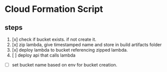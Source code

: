 # Cloud Formation Script

## steps

1. [x] check if bucket exists. if not create it.
2. [x] zip lambda, give timestamped name and store in build artifacts folder
3. [x] deploy lambda to bucket referencing zipped lambda.
4. [ ] deploy api that calls lambda

- [ ] set bucket name based on env for bucket creation.